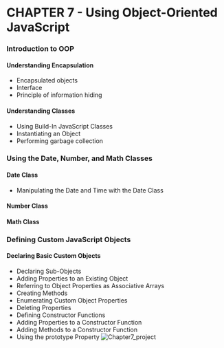 # CHAPTER 7 - Using Object-Oriented JavaScript
### Introduction to OOP
#### Understanding Encapsulation
* Encapsulated objects
* Interface
* Principle of information hiding
#### Understanding Classes
* Using Build-In JavaScript Classes
* Instantiating an Object
* Performing garbage collection
### Using the Date, Number, and Math Classes
#### Date Class
* Manipulating the Date and Time with the Date Class
#### Number Class
#### Math Class
### Defining Custom JavaScript Objects
#### Declaring Basic Custom Objects
* Declaring Sub-Objects
* Adding Properties to an Existing Object
* Referring to Object Properties as Associative Arrays
* Creating Methods
* Enumerating Custom Object Properties
* Deleting Properties
* Defining Constructor Functions
* Adding Properties to a Constructor Function
* Adding Methods to a Constructor Function
* Using the prototype Property
![Chapter7_project](../Case_Study/images/case_StudyCh7.png)

